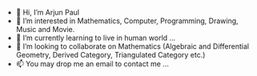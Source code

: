- 👋 Hi, I’m Arjun Paul
- 👀 I’m interested in Mathematics, Computer, Programming, Drawing, Music and Movie. 
- 🌱 I’m currently learning to live in human world ...
- 💞️ I’m looking to collaborate on Mathematics (Algebraic and Differential Geometry, Derived Category, Triangulated Category etc.) 
- 📫 You may drop me an email to contact me ...

<!---
arjunpaul29/arjunpaul29 is a ✨ special ✨ repository because its `README.md` (this file) appears on your GitHub profile.
You can click the Preview link to take a look at your changes.
--->
